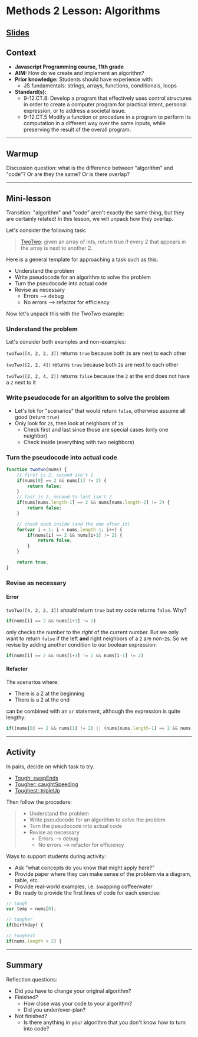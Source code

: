 # Methods 2 Lesson: Algorithms

## [Slides](lesson.pdf)

## Context
* **Javascript Programming course, 11th grade**
* **AIM:** How do we create and implement an algorithm?
* **Prior knowledge:** Students should have experience with:
  * JS fundamentals: strings, arrays, functions, conditionals, loops
* **Standard(s):** 
  * 9-12.CT.8: Develop a program that effectively uses control structures in order to create a computer program for practical intent, personal expression, or to address a societal issue.
  * 9-12.CT.5 Modify a function or procedure in a program to perform its computation in a different way over the same inputs, while preserving the result of the overall program.

---

## Warmup
Discussion question: what is the difference between "algorithm" and "code"? Or are they the same? Or is there overlap?

---

## Mini-lesson
Transition: "algorithm" and "code" aren't exactly the same thing, but they are certainly related! In this lesson, we will unpack how they overlap.

Let's consider the following task:

> [TwoTwo](https://the-winter.github.io/codingjs/exercise.html?name=twoTwo&title=Array-2): given an array of ints, return true if every 2 that appears in the array is next to another 2.

Here is a general template for approaching a task such as this:
* Understand the problem
* Write pseudocode for an algorithm to solve the problem
* Turn the pseudocode into actual code
* Revise as necessary
  * Errors --> debug
  * No errors --> refactor for efficiency

Now let's unpack this with the TwoTwo example:

### Understand the problem

Let's consider both examples and non-examples:

`twoTwo([4, 2, 2, 3])` returns `true` because both `2`s are next to each other

`twoTwo([2, 2, 4])` returns `true` because both `2`s are next to each other

`twoTwo([2, 2, 4, 2])` returns `false` because the `2` at the end does not have a `2` next to it

### Write pseudocode for an algorithm to solve the problem

* Let's lok for "scenarios" that would return `false`, otherwise assume all good (return `true`)
* Only look for `2`s, then look at neighbors of `2`s
  * Check first and last since those are special cases (only one neighbor)
  * Check inside (everything with two neighbors)

### Turn the pseudocode into actual code

```js
function twotwo(nums) {
    // first is 2, second isn't 2
    if(nums[0] == 2 && nums[1] != 2) {
        return false;
    }
    // last is 2, second-to-last isn't 2
    if(nums[nums.length-1] == 2 && nums[nums.length-2] != 2) {
        return false;
    }

    // check each inside (and the one after it)
    for(var i = 1; i < nums.length-1; i++) {
        if(nums[i] == 2 && nums[i+1] != 2) {
            return false;
        }
    }

    return true;
}
```

### Revise as necessary

#### Error
`twoTwo([4, 2, 2, 3])` _should_ return `true` but my code returns `false`. Why?

```js
if(nums[i] == 2 && nums[i+1] != 2)
```

only checks the number to the _right_ of the current number. But we only want to return `false` if the left **and** right neighbors of a `2` are non-`2`s. So we revise by adding another condition to our boolean expression:

```js
if(nums[i] == 2 && nums[i+1] != 2 && nums[i-1] != 2)
```

#### Refactor

The scenarios where:
* There is a 2 at the beginning
* There is a 2 at the end

can be combined with an `or` statement, although the expression is quite lengthy:

```js
if((nums[0] == 2 && nums[1] != 2) || (nums[nums.length-1] == 2 && nums[nums.length-2] != 2))
```


---

## Activity
In pairs, decide on which task to try. 
* [Tough: swapEnds](https://the-winter.github.io/codingjs/exercise.html?name=swapEnds&title=Array-1)
* [Tougher: caughtSpeeding](https://the-winter.github.io/codingjs/exercise.html?name=caughtSpeeding&title=Logic-1)
* [Toughest: tripleUp](https://the-winter.github.io/codingjs/exercise.html?name=tripleUp&title=Array-2)


Then follow the procedure:

> * Understand the problem
> * Write pseudocode for an algorithm to solve the problem
> * Turn the pseudocode into actual code
> * Revise as necessary
>   * Errors --> debug
>   * No errors --> refactor for efficiency

Ways to support students during activity:
* Ask "what concepts do you know that might apply here?"
* Provide paper where they can make sense of the problem via a diagram, table, etc.
* Provide real-world examples, i.e. swapping coffee/water
* Be ready to provide the first lines of code for each exercise:

```js
// tough
var temp = nums[0];

// tougher
if(birthday) {

// toughest
if(nums.length < 2) {
```

---

## Summary

Reflection questions:
* Did you have to change your original algorithm?
* Finished?
  * How close was your code to your algorithm?
  * Did you under/over-plan?
* Not finished?
  * Is there anything in your algorithm that you don't know how to turn into code?
